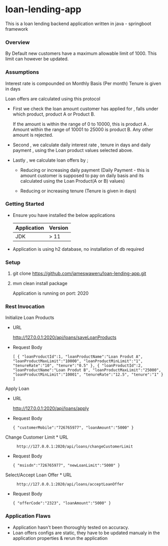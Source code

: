 # loan-lending-app
This is a loan lending backend application written in java - springboot framework

### Overview
By Default new customers have a maximum allowable limit of 1000.
This limit can however be updated.

### Assumptions

Interest rate is compounded on Monthly Basis (Per month)
Tenure is given in days


Loan offers are calculated using this protocol
* First we check the loan amount customer has applied for , falls under which product, product A or Product B.
  
  If the amount is within the range of 0 to 10000, this is product A . Amount within the range of 10001 to 25000 is product B. Any other amount is rejected.
  
 * Second , we calculate daily interest rate , tenure in days and daily payment , using the Loan product values selected above.
 
 * Lastly , we calculate loan offers by ;
   
   - Reducing or increasing daily payment (Daily Payment - this is amount customer is supposed to pay on daily basis and its calculated using the Loan Product(A or B) values)
 
   - Reducing or increasing tenure (Tenure is given in days)
   
 ### Getting Started
   
   * Ensure you have installed the below applications
   
       |Application|Version|
       |---------|------------|
       |JDK| \> 11 |
   
   * Application is using h2 database, no installation of db required
   
   ### Setup
   
   1. git clone https://github.com/jameswaweru/loan-lending-app.git
   
   2. mvn clean install package 
      
      Application is running on port: 2020
      
  ### Rest Invocation
  
  Initialize Loan Products
  * URL
  
      http://127.0.0.1:2020/api/loans/saveLoanProducts
  
  * Request Body 
  
      `[
           {
               "loanProductId":1,
               "loanProductName":"Loan Produt A",
               "loanProductMaxLimit":"10000",
               "loanProductMinLimit":"1",
               "tenureRate":"10",
               "tenure":"0.5"
           },
           {
               "loanProductId":2,
               "loanProductName":"Loan Produt B",
               "loanProductMaxLimit":"25000",
               "loanProductMinLimit":"10001",
               "tenureRate":"12.5",
               "tenure":"1"
           }
       ]`
  
   Apply Loan
   * URL
    
        http://127.0.0.1:2020/api/loans/apply
    
   * Request Body 
    
        `{
             "customerMobile":"726765977",
             "loanAmount":"5000"
         }`
         
   Change Customer Limit
    * URL
     
         http://127.0.0.1:2020/api/loans/changeCustomerLimit
     
   * Request Body 
     
       `{
              "msisdn":"726765977",
              "newLoanLimit":"5000"
          }`
          
   Select/Accept Loan Offer
    * URL
     
         http://127.0.0.1:2020/api/loans/acceptLoanOffer
     
   * Request Body 
     
       `{
            "offerCode":"2323",
            "loanAmount":"5000"
        }`

### Application Flaws
 
 * Application hasn't been thoroughly tested on accuracy.
 * Loan offers configs are static, they have to be updated manualy in the application properties & rerun the application
 